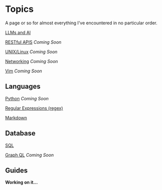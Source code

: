 # Topics

A page or so for almost everything I've encountered in no particular order.

[LLMs and AI](./llms_and_ai.md)

[RESTful APIS](./rest_apis.md) *Coming Soon*

[UNIX/Linux](./unix_linux.md) *Coming Soon*

[Networking](./networking.md) *Coming Soon*

[Vim](./vim.md) *Coming Soon*

## Languages

[Python](./languages/python.md) *Coming Soon*

[Regular Expressions (regex)](./languages/regex.md)

[Markdown](./languages/markdown.md)

## Database

[SQL](./database/sql.md) 

[Graph QL](./database/graphql.md) *Coming Soon*

## Guides

**Working on it...**